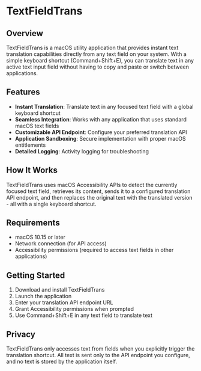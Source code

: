 # TextFieldTrans

## Overview
TextFieldTrans is a macOS utility application that provides instant text translation capabilities directly from any text field on your system. With a simple keyboard shortcut (Command+Shift+E), you can translate text in any active text input field without having to copy and paste or switch between applications.

## Features
- **Instant Translation**: Translate text in any focused text field with a global keyboard shortcut
- **Seamless Integration**: Works with any application that uses standard macOS text fields
- **Customizable API Endpoint**: Configure your preferred translation API
- **Application Sandboxing**: Secure implementation with proper macOS entitlements
- **Detailed Logging**: Activity logging for troubleshooting

## How It Works
TextFieldTrans uses macOS Accessibility APIs to detect the currently focused text field, retrieves its content, sends it to a configured translation API endpoint, and then replaces the original text with the translated version - all with a single keyboard shortcut.

## Requirements
- macOS 10.15 or later
- Network connection (for API access)
- Accessibility permissions (required to access text fields in other applications)

## Getting Started
1. Download and install TextFieldTrans
2. Launch the application
3. Enter your translation API endpoint URL
4. Grant Accessibility permissions when prompted
5. Use Command+Shift+E in any text field to translate text

## Privacy
TextFieldTrans only accesses text from fields when you explicitly trigger the translation shortcut. All text is sent only to the API endpoint you configure, and no text is stored by the application itself.


